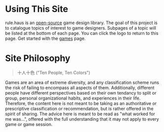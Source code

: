 # Using This Site
rule.haus is an [open-source](/contribute) game design library. The goal of this project is to
catalogue topics of interest to game designers. Subpages of a topic will be listed at the bottom of
each page. You can click the logo to return to this page. Get started with the [games](/games) page.

# Site Philosophy
> 十人十色 ("Ten People, Ten Colors")

Games are an area of extreme diversity, and any classification scheme runs the risk of failing to
encompass all aspects of them. Additionally, different people have different perspectives based on
their own tendancy to split or group, personal organizational habits, and experiences in their life.
Therefore, the content here is not meant to be taking as an authoritative or prescriptive
classification or recommendation, but is rather offered in the spirit of sharing. The advice here is
meant to be read as "what worked for me was...", offered with the full understanding that it may not
apply to every game or game session.
